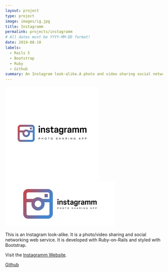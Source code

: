 ```yaml
---
layout: project
type: project
image: images/ig.jpg
title: Instagramm
permalink: projects/instagramm
# All dates must be YYYY-MM-DD format!
date: 2019-08-10
labels:
  - Rails 5
  - Bootstrap
  - Ruby
  - Github
summary: An Instagram look-alike.A photo and video sharing social networking app.
---
```


<div class="ui small rounded images">
  <img class="ui image" src="../images/ig.jpg">
  <img class="ui image" src="../images/ig2.jpg">
</div>

This is an Instagram look-alike. It is a photo/video sharing and social networking web service. It is developed with Ruby-on-Rails and styled with Bootstrap.

Visit the [Instagramm Website](https://instagram-by-pj.herokuapp.com/).

<a href="https://github.com/PJMantoss/instagramm"><i class="large github icon "></i>Github</a>




